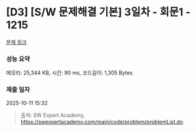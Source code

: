 # [D3] [S/W 문제해결 기본] 3일차 - 회문1 - 1215 

[문제 링크](https://swexpertacademy.com/main/code/problem/problemDetail.do?contestProbId=AV14QpAaAAwCFAYi) 

### 성능 요약

메모리: 25,344 KB, 시간: 90 ms, 코드길이: 1,305 Bytes

### 제출 일자

2025-10-11 15:32



> 출처: SW Expert Academy, https://swexpertacademy.com/main/code/problem/problemList.do